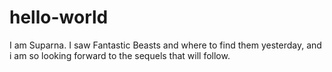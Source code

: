 # hello-world
I am Suparna.
I saw Fantastic Beasts and where to find them yesterday, and i am so looking forward to the sequels that will follow.
